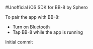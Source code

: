 #Unofficial iOS SDK for BB-8 by Sphero

To pair the app with BB-8:

* Turn on Bluetooth
* Tap BB-8 while the app is running

Initial commit
